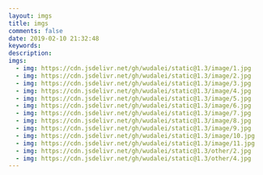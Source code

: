 ```yaml
---
layout: imgs
title: imgs
comments: false
date: 2019-02-10 21:32:48
keywords:
description:
imgs:
  - img: https://cdn.jsdelivr.net/gh/wudalei/static@1.3/image/1.jpg
  - img: https://cdn.jsdelivr.net/gh/wudalei/static@1.3/image/2.jpg
  - img: https://cdn.jsdelivr.net/gh/wudalei/static@1.3/image/3.jpg
  - img: https://cdn.jsdelivr.net/gh/wudalei/static@1.3/image/4.jpg
  - img: https://cdn.jsdelivr.net/gh/wudalei/static@1.3/image/5.jpg
  - img: https://cdn.jsdelivr.net/gh/wudalei/static@1.3/image/6.jpg
  - img: https://cdn.jsdelivr.net/gh/wudalei/static@1.3/image/7.jpg
  - img: https://cdn.jsdelivr.net/gh/wudalei/static@1.3/image/8.jpg
  - img: https://cdn.jsdelivr.net/gh/wudalei/static@1.3/image/9.jpg
  - img: https://cdn.jsdelivr.net/gh/wudalei/static@1.3/image/10.jpg
  - img: https://cdn.jsdelivr.net/gh/wudalei/static@1.3/image/11.jpg
  - img: https://cdn.jsdelivr.net/gh/wudalei/static@1.3/other/2.jpg
  - img: https://cdn.jsdelivr.net/gh/wudalei/static@1.3/other/4.jpg
---
```


